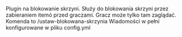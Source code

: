 Plugin na blokowanie skrzyni. Służy do blokowania skrzyni przez zabieraniem itemó przed graczami. Gracz może tylko tam zaglądać.
Komenda to /ustaw-blokowana-skrzynia
Wiadomości w pełni konfigurowane w pliku config.yml
